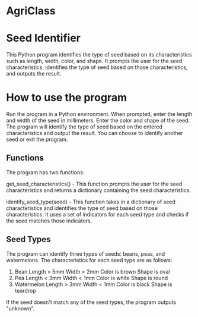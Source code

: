 # AgriClass

# Seed Identifier
This Python program identifies the type of seed based on its characteristics such as length, width, color, and shape. It prompts the user for the seed characteristics, identifies the type of seed based on those characteristics, and outputs the result.

# How to use the program
Run the program in a Python environment.
When prompted, enter the length and width of the seed in millimeters.
Enter the color and shape of the seed.
The program will identify the type of seed based on the entered characteristics and output the result.
You can choose to identify another seed or exit the program.

## Functions
The program has two functions:

get_seed_characteristics() - This function prompts the user for the seed characteristics and returns a dictionary containing the seed characteristics.

identify_seed_type(seed) - This function takes in a dictionary of seed characteristics and identifies the type of seed based on those characteristics. It uses a set of indicators for each seed type and checks if the seed matches those indicators.

## Seed Types
The program can identify three types of seeds: beans, peas, and watermelons. The characteristics for each seed type are as follows:

1. Bean
Length > 5mm
Width > 2mm
Color is brown
Shape is oval
2. Pea
Length < 3mm
Width < 1mm
Color is white
Shape is round
3. Watermelon
Length > 3mm
Width < 1mm
Color is black
Shape is teardrop

If the seed doesn't match any of the seed types, the program outputs "unknown".
